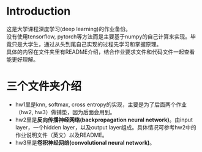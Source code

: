 # Introduction
这是大学课程深度学习(deep learning)的作业备份。  
没有使用tensorflow, pytorch等方法而是主要基于numpy的自己计算来实现。毕竟只是大学生，通过从头到尾自己实现的过程先学习和掌握原理。  
具体的内容在文件夹里有README介绍，结合作业要求文件和代码文件一起查看能更好理解。

# 三个文件夹介绍
* hw1里是knn, softmax, cross entropy的实现，主要是为了后面两个作业（hw2, hw3）做铺垫，因为后面会用到。  
* hw2里是**反向传播神经网络(backpropagation neural network)**。由input layer，一个hidden layer，以及output layer组成。具体情况可参考hw2中的作业说明文件（英文）以及README。  
* hw3里是**卷积神经网络(convolutional neural network)**。